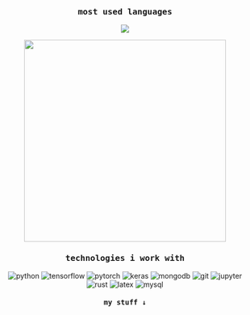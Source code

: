 <h3 align="center"><samp>most used languages<samp></h3>
<p align="center"><img src="https://github-readme-stats.vercel.app/api/top-langs/?username=keyp0s&layout=compact&theme=dark&bg_color=0D1117&hide_border=true&border_radius=0&hide_title=true" /></p>

<p align="center"><a href="https://krypos.me"><img width="400px" src="https://media0.giphy.com/media/EfPXGnbJwFC0g/giphy.gif" /></a></p>
<h3 align="center"><samp>technologies i work with</samp></h3>
<p align="center">
<img alt="python" src="https://img.shields.io/badge/python-0D1117?logo=python&logoColor=blue&style=flat-square">
<img alt="tensorflow" src="https://img.shields.io/badge/tensorflow-0D1117?logo=tensorflow&logoColor=FF86001&style=flat-square">
<img alt="pytorch" src="https://img.shields.io/badge/pytorch-0D1117?logo=pytorch&logoColor=EE4C2C&style=flat-square">
<img alt="keras" src="https://img.shields.io/badge/keras-0D1117?logo=keras&logoColor=C90000&style=flat-square">
<img alt="mongodb" src="https://img.shields.io/badge/mongodb-0D1117?logo=mongodb&logoColor=10AA50&style=flat-square">
<img alt="git" src="https://img.shields.io/badge/git-0D1117?logo=git&logoColor=E84E31&style=flat-square">
<img alt="jupyter" src="https://img.shields.io/badge/jupyter-0D1117?logo=jupyter&logoColor=F37821&style=flat-square">
<img alt="rust" src="https://img.shields.io/badge/rust-0D1117?logo=rust&logoColor=F74C00&style=flat-square">
<img alt="latex" src="https://img.shields.io/badge/latex-0D1117?logo=latex&logoColor=008181&style=flat-square">
<img alt="mysql" src="https://img.shields.io/badge/mysql-0D1117?logo=mysql&logoColor=E48E00&style=flat-square">
</p>

<h4 align="center"><samp>my stuff ↓</samp></h4>

